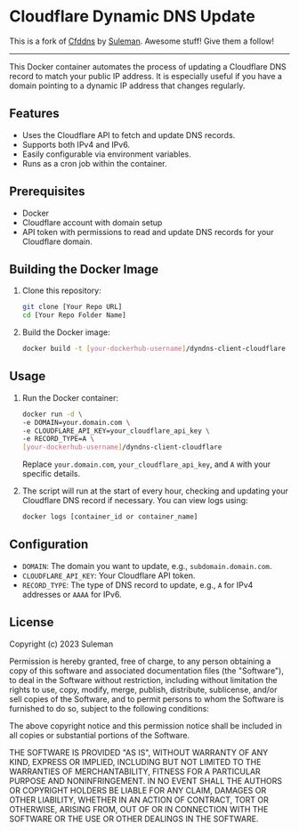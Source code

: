 # Cloudflare Dynamic DNS Update

This is a fork of [Cfddns](https://github.com/Suleman-Elahi/Cfddns) by [Suleman](https://github.com/Suleman-Elahi). Awesome stuff! Give them a follow!

---

This Docker container automates the process of updating a Cloudflare DNS record to match your public IP address. It is especially useful if you have a domain pointing to a dynamic IP address that changes regularly.


## Features

- Uses the Cloudflare API to fetch and update DNS records.
- Supports both IPv4 and IPv6.
- Easily configurable via environment variables.
- Runs as a cron job within the container.

## Prerequisites

- Docker
- Cloudflare account with domain setup
- API token with permissions to read and update DNS records for your Cloudflare domain.

## Building the Docker Image

1. Clone this repository:
   ```bash
   git clone [Your Repo URL]
   cd [Your Repo Folder Name]
   ```

2. Build the Docker image:
   ```bash
   docker build -t [your-dockerhub-username]/dyndns-client-cloudflare .
   ```

## Usage

1. Run the Docker container:

   ```bash
   docker run -d \
   -e DOMAIN=your.domain.com \
   -e CLOUDFLARE_API_KEY=your_cloudflare_api_key \
   -e RECORD_TYPE=A \
   [your-dockerhub-username]/dyndns-client-cloudflare
   ```

   Replace `your.domain.com`, `your_cloudflare_api_key`, and `A` with your specific details.

2. The script will run at the start of every hour, checking and updating your Cloudflare DNS record if necessary. You can view logs using:

   ```bash
   docker logs [container_id or container_name]
   ```

## Configuration

- `DOMAIN`: The domain you want to update, e.g., `subdomain.domain.com`.
- `CLOUDFLARE_API_KEY`: Your Cloudflare API token.
- `RECORD_TYPE`: The type of DNS record to update, e.g., `A` for IPv4 addresses or `AAAA` for IPv6.

## License

Copyright (c) 2023 Suleman

Permission is hereby granted, free of charge, to any person obtaining a copy
of this software and associated documentation files (the "Software"), to deal
in the Software without restriction, including without limitation the rights
to use, copy, modify, merge, publish, distribute, sublicense, and/or sell
copies of the Software, and to permit persons to whom the Software is
furnished to do so, subject to the following conditions:

The above copyright notice and this permission notice shall be included in all
copies or substantial portions of the Software.

THE SOFTWARE IS PROVIDED "AS IS", WITHOUT WARRANTY OF ANY KIND, EXPRESS OR
IMPLIED, INCLUDING BUT NOT LIMITED TO THE WARRANTIES OF MERCHANTABILITY,
FITNESS FOR A PARTICULAR PURPOSE AND NONINFRINGEMENT. IN NO EVENT SHALL THE
AUTHORS OR COPYRIGHT HOLDERS BE LIABLE FOR ANY CLAIM, DAMAGES OR OTHER
LIABILITY, WHETHER IN AN ACTION OF CONTRACT, TORT OR OTHERWISE, ARISING FROM,
OUT OF OR IN CONNECTION WITH THE SOFTWARE OR THE USE OR OTHER DEALINGS IN THE
SOFTWARE.
